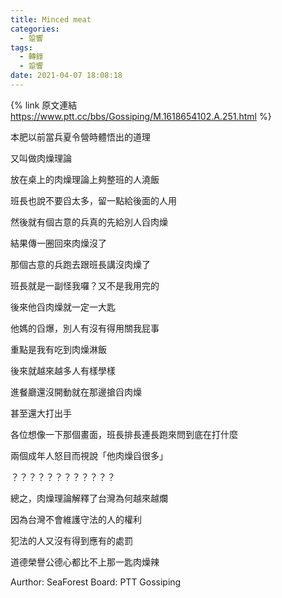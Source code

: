 ```yaml
---
title: Minced meat
categories:
  - 跫響
tags:
  - 轉錄
  - 跫響
date: 2021-04-07 18:08:18
---
```

{% link 原文連結 https://www.ptt.cc/bbs/Gossiping/M.1618654102.A.251.html %}

本肥以前當兵夏令營時體悟出的道理

又叫做肉燥理論


放在桌上的肉燥理論上夠整班的人澆飯

班長也說不要舀太多，留一點給後面的人用

然後就有個古意的兵真的先給別人舀肉燥

結果傳一圈回來肉燥沒了


那個古意的兵跑去跟班長講沒肉燥了

班長就是一副怪我囉？又不是我用完的


後來他舀肉燥就一定一大匙

他媽的舀爆，別人有沒有得用關我屁事

重點是我有吃到肉燥淋飯


後來就越來越多人有樣學樣

進餐廳還沒開動就在那邊搶舀肉燥

甚至還大打出手

各位想像一下那個畫面，班長排長連長跑來問到底在打什麼

兩個成年人怒目而視說「他肉燥舀很多」

？？？？？？？？？？？？



總之，肉燥理論解釋了台灣為何越來越爛

因為台灣不會維護守法的人的權利

犯法的人又沒有得到應有的處罰


道德榮譽公德心都比不上那一匙肉燥辣

Aurthor: SeaForest
Board: PTT Gossiping
